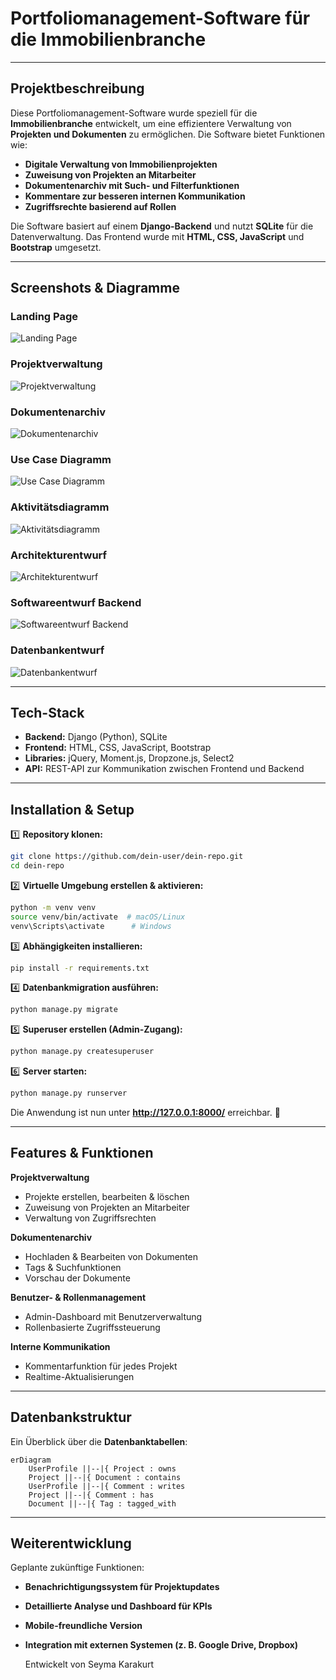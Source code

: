 # Portfoliomanagement-Software für die Immobilienbranche

---

## Projektbeschreibung

Diese Portfoliomanagement-Software wurde speziell für die **Immobilienbranche** entwickelt, um eine effizientere Verwaltung von **Projekten und Dokumenten** zu ermöglichen. Die Software bietet Funktionen wie:

- **Digitale Verwaltung von Immobilienprojekten**
- **Zuweisung von Projekten an Mitarbeiter**
- **Dokumentenarchiv mit Such- und Filterfunktionen**
- **Kommentare zur besseren internen Kommunikation**
- **Zugriffsrechte basierend auf Rollen**

Die Software basiert auf einem **Django-Backend** und nutzt **SQLite** für die Datenverwaltung. Das Frontend wurde mit **HTML, CSS, JavaScript** und **Bootstrap** umgesetzt.

---

## Screenshots & Diagramme

### **Landing Page**
![Landing Page](screenshots/landingpage.jpg)

### **Projektverwaltung**
![Projektverwaltung](screenshots/projektverwaltung.jpg)

### **Dokumentenarchiv**
![Dokumentenarchiv](screenshots/dokumentenarchiv.jpg)

### **Use Case Diagramm**
![Use Case Diagramm](screenshots/use_case_diagramm.jpg)

### **Aktivitätsdiagramm**
![Aktivitätsdiagramm](screenshots/aktivitaetsdiagramm.jpg)

### **Architekturentwurf**
![Architekturentwurf](screenshots/architekturentwurf.jpg)

### **Softwareentwurf Backend**
![Softwareentwurf Backend](screenshots/softwareentwurf_backend.jpg)

### **Datenbankentwurf**
![Datenbankentwurf](screenshots/datenbankentwurf.jpg)

---

## Tech-Stack

- **Backend:** Django (Python), SQLite
- **Frontend:** HTML, CSS, JavaScript, Bootstrap
- **Libraries:** jQuery, Moment.js, Dropzone.js, Select2
- **API:** REST-API zur Kommunikation zwischen Frontend und Backend

---

## Installation & Setup

1️⃣ **Repository klonen:**
```bash
git clone https://github.com/dein-user/dein-repo.git
cd dein-repo
```

2️⃣ **Virtuelle Umgebung erstellen & aktivieren:**
```bash
python -m venv venv
source venv/bin/activate  # macOS/Linux
venv\Scripts\activate      # Windows
```

3️⃣ **Abhängigkeiten installieren:**
```bash
pip install -r requirements.txt
```

4️⃣ **Datenbankmigration ausführen:**
```bash
python manage.py migrate
```

5️⃣ **Superuser erstellen (Admin-Zugang):**
```bash
python manage.py createsuperuser
```

6️⃣ **Server starten:**
```bash
python manage.py runserver
```
Die Anwendung ist nun unter **http://127.0.0.1:8000/** erreichbar. 🎉

---

## Features & Funktionen

**Projektverwaltung**  
- Projekte erstellen, bearbeiten & löschen  
- Zuweisung von Projekten an Mitarbeiter  
- Verwaltung von Zugriffsrechten  

**Dokumentenarchiv**  
- Hochladen & Bearbeiten von Dokumenten  
- Tags & Suchfunktionen  
- Vorschau der Dokumente  

**Benutzer- & Rollenmanagement**  
- Admin-Dashboard mit Benutzerverwaltung  
- Rollenbasierte Zugriffssteuerung  

**Interne Kommunikation**  
- Kommentarfunktion für jedes Projekt  
- Realtime-Aktualisierungen  

---

## Datenbankstruktur

Ein Überblick über die **Datenbanktabellen**:

```mermaid
erDiagram
    UserProfile ||--|{ Project : owns
    Project ||--|{ Document : contains
    UserProfile ||--|{ Comment : writes
    Project ||--|{ Comment : has
    Document ||--|{ Tag : tagged_with
```

---

## Weiterentwicklung

Geplante zukünftige Funktionen:
- **Benachrichtigungssystem für Projektupdates**
- **Detaillierte Analyse und Dashboard für KPIs**
- **Mobile-freundliche Version**
- **Integration mit externen Systemen (z. B. Google Drive, Dropbox)**

  Entwickelt von Seyma Karakurt
